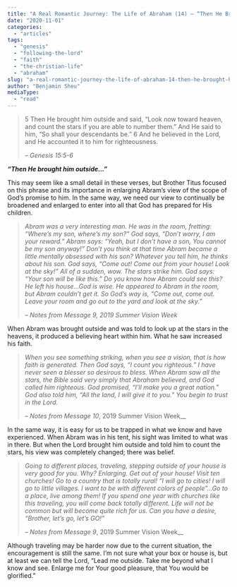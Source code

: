 ```yaml
---
title: "A Real Romantic Journey: The Life of Abraham (14) – “Then He Brought Him Outside…”"
date: "2020-11-01"
categories: 
  - "articles"
tags: 
  - "genesis"
  - "following-the-lord"
  - "faith"
  - "the-christian-life"
  - "abraham"
slug: "a-real-romantic-journey-the-life-of-abraham-14-then-he-brought-him-outside"
author: "Benjamin Sheu"
mediaType: 
  - "read"
---
```


> 5 Then He brought him outside and said, “Look now toward heaven, and count the stars if you are able to number them.” And He said to him, “So shall your descendants be.” 6 And he believed in the Lord, and He accounted it to him for righteousness.
> 
> _– Genesis 15:5-6_

_**“Then He brought him outside…”**_ 

This may seem like a small detail in these verses, but Brother Titus focused on this phrase and its importance in enlarging Abram’s view of the scope of God’s promise to him. In the same way, we need our view to continually be broadened and enlarged to enter into all that God has prepared for His children. 

> _Abram was a very interesting man. He was in the room, fretting: “Where’s my son, where’s my son?” God says, “Don’t worry, I am your reward.” Abram says: “Yeah, but I don’t have a son, You cannot be my son anyway!” Don’t you think at that time Abram became a little mentally obsessed with his son? Whatever you tell him, he thinks about his son. God says, “Come out! Come out from your house! Look at the sky!” All of a sudden, wow. The stars strike him. God says: “Your son will be like this.” Do you know how Abram could see this? He left his house...God is wise. He appeared to Abram in the room, but Abram couldn’t get it. So God’s way is, “Come out, come out. Leave your room and go out to the yard and look at the sky.”_
> 
> _– Notes from Message 9, 2019 Summer Vision Week_

When Abram was brought outside and was told to look up at the stars in the heavens, it produced a believing heart within him. What he saw increased his faith. 

> _When you see something striking, when you see a vision, that is how faith is generated. Then God says, “I count you righteous.” I have never seen a blesser so desirous to bless. When Abram saw all the stars, the Bible said very simply that Abraham believed, and God called him righteous. God promised, “I’ll make you a great nation.” God also told him, “All the land, I will give it to you.” You begin to trust in the Lord._
> 
> _– Notes from Message 10_, 2019 Summer Vision Week__

In the same way, it is easy for us to be trapped in what we know and have experienced. When Abram was in his tent, his sight was limited to what was in there. But when the Lord brought him outside and told him to count the stars, his view was completely changed; there was belief.  

> _Going to different places, traveling, stepping outside of your house is very good for you. Why? Enlarging. Get out of your house! Visit ten churches! Go to a country that is totally rural! “I will go to cities! I will go to little villages. I want to be with different colors of people”...Go to a place, live among them! If you spend one year with churches like this traveling, you will come back totally different. Life will not be common but will become quite rich for us. Can you have a desire, “Brother, let’s go, let’s GO!”_
> 
> – _Notes from Message 9_, 2019 Summer Vision Week__

Although traveling may be harder now due to the current situation, the encouragement is still the same. I’m not sure what your box or house is, but at least we can tell the Lord, “Lead me outside. Take me beyond what I know and see. Enlarge me for Your good pleasure, that You would be glorified.”
